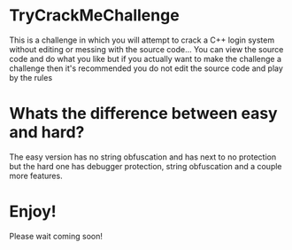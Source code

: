 # TryCrackMeChallenge
This is a challenge in which you will attempt to crack a C++ login system without editing or messing with the source code... You can view the source code and do what you like
but if you actually want to make the challenge a challenge then it's recommended you do not edit the source code and play by the rules

# Whats the difference between easy and hard?
The easy version has no string obfuscation and has next to no protection but the hard one has debugger protection, string obfuscation and a couple more features.

# Enjoy!

Please wait coming soon!

